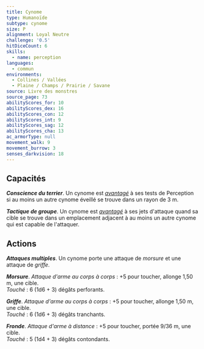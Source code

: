 ```yaml
---
title: Cynome
type: Humanoïde
subtype: cynome
size: P
alignment: Loyal Neutre
challenge: '0.5'
hitDiceCount: 6
skills:
  - name: perception
languages:
  - commun
environments:
  - Collines / Vallées
  - Plaine / Champs / Prairie / Savane
source: Livre des monstres
source_page: 73
abilityScores_for: 10
abilityScores_dex: 16
abilityScores_con: 12
abilityScores_int: 9
abilityScores_sag: 12
abilityScores_cha: 13
ac_armorType: null
movement_walk: 9
movement_burrow: 3
senses_darkvision: 18
---
```

## Capacités
_**Conscience du terrier**_. Un cynome est [_avantagé_](/utiliser-les-caracteristiques/#avantage-et-desavantage) à ses tests de Perception si au moins un autre cynome éveillé se trouve dans un rayon de 3 m.

_**Tactique de groupe**_. Un cynome est [_avantagé_](/utiliser-les-caracteristiques/#avantage-et-desavantage) à ses jets d'attaque quand sa cible se trouve dans un emplacement adjacent à au moins un autre cynome qui est capable de l'attaquer.

## Actions
_**Attaques multiples**_. Un cynome porte une attaque de _morsure_ et une attaque de _griffe_.

_**Morsure**_. _Attaque d'arme au corps à corps_ : +5 pour toucher, allonge 1,50 m, une cible.  
_Touché_ : 6 (1d6 + 3) dégâts perforants.

_**Griffe**_. _Attaque d'arme au corps à corps_ : +5 pour toucher, allonge 1,50 m, une cible.  
_Touché_ : 6 (1d6 + 3) dégâts tranchants.

_**Fronde**_. _Attaque d'arme à distance_ : +5 pour toucher, portée 9/36 m, une cible.  
_Touché_ : 5 (1d4 + 3) dégâts contondants.
